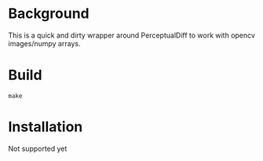 # Background

This is a quick and dirty wrapper around PerceptualDiff to work with opencv images/numpy arrays.

# Build

    make

# Installation

Not supported yet


